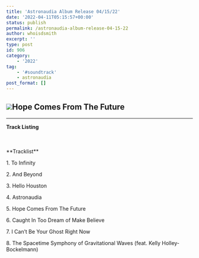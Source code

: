 ```yaml
---
title: 'Astronaudia Album Release 04/15/22'
date: '2022-04-11T05:15:57+00:00'
status: publish
permalink: /astronaudia-album-release-04-15-22
author: whoisdsmith
excerpt: ''
type: post
id: 906
category:
    - '2022'
tag:
    - '#soundtrack'
    - astronaudia
post_format: []
---
```

![](../../uploads/2022/04/astro-hud_original.png)Hope Comes From The Future
--------------------------

- - - - - -

**Track Listing**

<div aria-hidden="true" class="wp-block-spacer" style="height:35px"></div>**Tracklist**

1\. To Infinity

2\. And Beyond

3\. Hello Houston

4\. Astronaudia

5\. Hope Comes From The Future

6\. Caught In Too Dream of Make Believe

7\. I Can’t Be Your Ghost Right Now

8\. The Spacetime Symphony of Gravitational Waves (feat. Kelly Holley-Bockelmann)